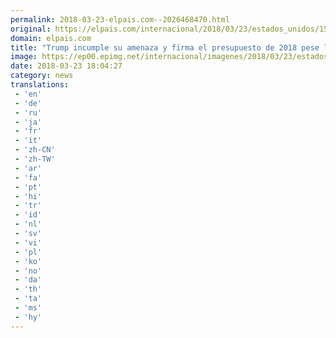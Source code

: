 ```yaml
---
permalink: 2018-03-23-elpais.com--2026468470.html
original: https://elpais.com/internacional/2018/03/23/estados_unidos/1521797038_384973.html#?ref=rss&format=simple&link=link
domain: elpais.com
title: "Trump incumple su amenaza y firma el presupuesto de 2018 pese las duras críticas"
image: https://ep00.epimg.net/internacional/imagenes/2018/03/23/estados_unidos/1521797038_384973_1521823584_rrss_normal.jpg
date: 2018-03-23 18:04:27
category: news
translations: 
 - 'en'
 - 'de'
 - 'ru'
 - 'ja'
 - 'fr'
 - 'it'
 - 'zh-CN'
 - 'zh-TW'
 - 'ar'
 - 'fa'
 - 'pt'
 - 'hi'
 - 'tr'
 - 'id'
 - 'nl'
 - 'sv'
 - 'vi'
 - 'pl'
 - 'ko'
 - 'no'
 - 'da'
 - 'th'
 - 'ta'
 - 'ms'
 - 'hy'
---
```


